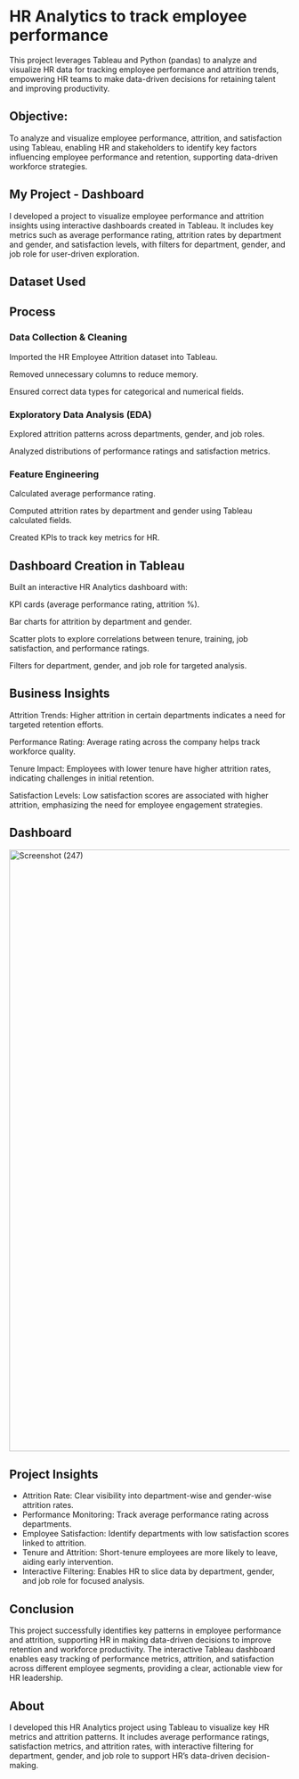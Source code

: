 # HR Analytics to track employee performance
This project leverages Tableau and Python (pandas) to analyze and visualize HR data for tracking employee performance and attrition trends, empowering HR teams to make data-driven decisions for retaining talent and improving productivity.
## Objective:
To analyze and visualize employee performance, attrition, and satisfaction using Tableau, enabling HR and stakeholders to identify key factors influencing employee performance and retention, supporting data-driven workforce strategies.

## My Project - Dashboard
I developed a project to visualize employee performance and attrition insights using interactive dashboards created in Tableau. It includes key metrics such as average performance rating, attrition rates by department and gender, and satisfaction levels, with filters for department, gender, and job role for user-driven exploration.

## Dataset Used

## Process
### Data Collection & Cleaning
Imported the HR Employee Attrition dataset into Tableau.

Removed unnecessary columns to reduce memory.

Ensured correct data types for categorical and numerical fields.

### Exploratory Data Analysis (EDA)
Explored attrition patterns across departments, gender, and job roles.

Analyzed distributions of performance ratings and satisfaction metrics.

### Feature Engineering
Calculated average performance rating.

Computed attrition rates by department and gender using Tableau calculated fields.

Created KPIs to track key metrics for HR.

## Dashboard Creation in Tableau
Built an interactive HR Analytics dashboard with:

KPI cards (average performance rating, attrition %).

Bar charts for attrition by department and gender.

Scatter plots to explore correlations between tenure, training, job satisfaction, and performance ratings.

Filters for department, gender, and job role for targeted analysis.

## Business Insights
Attrition Trends: Higher attrition in certain departments indicates a need for targeted retention efforts.

Performance Rating: Average rating across the company helps track workforce quality.

Tenure Impact: Employees with lower tenure have higher attrition rates, indicating challenges in initial retention.

Satisfaction Levels: Low satisfaction scores are associated with higher attrition, emphasizing the need for employee engagement strategies.

## Dashboard
<img width="1920" height="1080" alt="Screenshot (247)" src="https://github.com/user-attachments/assets/676b7317-ffe1-4d5a-bb5d-443e9611563f" />

## Project Insights
* Attrition Rate: Clear visibility into department-wise and gender-wise attrition rates.
* Performance Monitoring: Track average performance rating across departments.
* Employee Satisfaction: Identify departments with low satisfaction scores linked to attrition.
* Tenure and Attrition: Short-tenure employees are more likely to leave, aiding early intervention.
* Interactive Filtering: Enables HR to slice data by department, gender, and job role for focused analysis.

## Conclusion
This project successfully identifies key patterns in employee performance and attrition, supporting HR in making data-driven decisions to improve retention and workforce productivity. The interactive Tableau dashboard enables easy tracking of performance metrics, attrition, and satisfaction across different employee segments, providing a clear, actionable view for HR leadership.

## About
I developed this HR Analytics project using Tableau to visualize key HR metrics and attrition patterns. It includes average performance ratings, satisfaction metrics, and attrition rates, with interactive filtering for department, gender, and job role to support HR’s data-driven decision-making.

